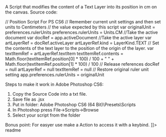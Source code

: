 <snippet>
  <content><![CDATA[
# ${1:Photoshop-Point-Position}

A Script that modifies the content of a Text Layer into its position in cm on the canvas.
Source code:

// Position Script For PS CS6 
// Remember current unit settings and then set units to Centimeters
// the value expected by this script
var originalUnit = preferences.rulerUnits
preferences.rulerUnits = Units.CM
//Take the active document
var docRef = app.activeDocument
//Take the active layer
var artLayerRef = docRef.activeLayer
artLayerRef.kind = LayerKind.TEXT
// Set the contents of the text layer to the position of the origin of the layer.
var textItemRef = artLayerRef.textItem
textItemRef.contents = Math.floor(textItemRef.position[0] * 100) / 100 + " " + Math.floor(textItemRef.position[1] * 100) / 100
// Release references
docRef = null
artLayerRef = null
textItemRef = null
// Restore original ruler unit setting
app.preferences.rulerUnits = originalUnit

Steps to make it work in Adobe Photoshop CS6:
  1. Copy the Source Code into a txt file.
  2. Save file as .jsx
  3. Put in folder: Adobe Photoshop CS6 (64 Bit)\Presets\Scripts
  4. In Photoshop press File->Scripts->Browse
  5. Select your script from the folder
  
Bonus point: For easyer use make a Action to access it with a keybind.
]]></content>
  <tabTrigger>readme</tabTrigger>
</snippet>
